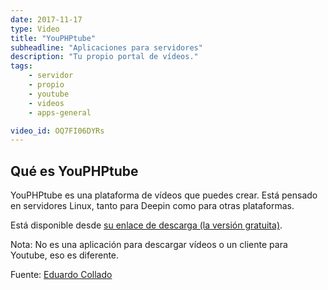 ```yaml
---
date: 2017-11-17
type: Video
title: "YouPHPtube"
subheadline: "Aplicaciones para servidores"
description: "Tu propio portal de vídeos."
tags:
    - servidor
    - propio
    - youtube
    - videos
    - apps-general

video_id: OQ7FI06DYRs
---
```


## Qué es YouPHPtube

YouPHPtube es una plataforma de vídeos que puedes crear. Está pensado en servidores Linux, tanto para Deepin como para otras plataformas.

Está disponible desde [su enlace de descarga (la versión gratuita)](https://www.youphptube.com/).

Nota: No es una aplicación para descargar vídeos o un cliente para Youtube, eso es diferente.

Fuente: [Eduardo Collado](https://www.youtube.com/channel/UCtQ0vFvwnNJuQDnILjgxMeQ)
